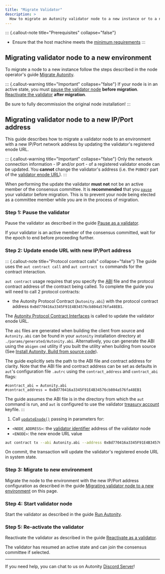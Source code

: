 ```yaml
---
title: "Migrate Validator"
description: >
  How to migrate an Autonity validator node to a new instance or to a new IP/Port address
---
```


::: {.callout-note title="Prerequisites" collapse="false"}
- Ensure that the host machine meets the [minimum requirements](/node-operators/install-aut/#requirements)
:::


## Migrating validator node to a new environment

To migrate a node to a new instance follow the steps described in the node operator's guide [Migrate Autonity](/node-operators/migrate-aut/).

::: {.callout-warning title="Important" collapse="false"}
If your node is in an active state, you must [pause the validator node](/validators/pause-vali/) **before migration**. [Reactivate the validator](/validators/pause-vali/) **after migration**.

Be sure to fully decommission the original node installation!
:::


## Migrating validator node to a new IP/Port address

This guide describes how to migrate a validator node to an environment with a new IP/Port network address by updating the validator's registered enode URL.

::: {.callout-warning title="Important" collapse="false"}
Only the network connection information - IP and/or port - of a registered validator enode can be updated. You **cannot** change the validator's address (i.e. the `PUBKEY` part of the [validator enode URL](/concepts/validator/#validator-enode-url)).
:::

When performing the update the validator **must not** not be an active member of the consensus committee. It is **recommended** that you [`pause`](/concepts/validator/#validator-pausing) your validator before migration. This is to prevent your node being elected as a committee member while you are in the process of migration.

### Step 1: Pause the validator

Pause the validator as described in the guide [Pause as a validator](/validators/pause-vali/#pause-as-a-validator).

If your validator is an active member of the consensus committed, wait for the epoch to end before proceeding further.

### Step 2: Update enode URL with new IP/Port address

::: {.callout-note title="Protocol contract calls" collapse="false"}
The guide uses the `aut contract call` and `aut contract tx` commands for the contract interaction.

`aut contract` usage requires that you specify the [ABI](/glossary/#application-binary-interface-abi) file and the protocol contract address of the contract being called. To complete the guide you will need to call 2 protocol contracts:

- the Autonity Protocol Contract (`Autonity.abi`)  with the protocol contract address `0xBd770416a3345F91E4B34576cb804a576fa48EB1`.

The [Autonity Protocol Contract Interfaces](/reference/api/aut/) is called to update the validator enode URL.

The `abi` files are generated when building the client from source and `Autonity.abi` can be found in your `autonity` installation directory at `./params/generated/Autonity.abi`. Alternatively, you can generate the ABI using the `abigen` `cmd` utility if you built the utility when building from source (See [Install Autonity, Build from source code](/node-operators/install-aut/#install-source)).

The guide explicitly sets the path to the ABI file and contract address for clarity. Note that the ABI file and contract address can be set as defaults in `aut`'s configuration file `.autrc` using the `contract_address` and `contract_abi` flags:

```
#contract_abi = Autonity.abi
#contract_address = 0xBd770416a3345F91E4B34576cb804a576fa48EB1
```

The guide assumes the ABI file is in the directory from which the `aut` command is run, and `aut` is configured to use the validator [treasury account](/concepts/validator/#treasury-account) keyfile.
:::

1. Call [`updateEnode()`](/reference/api/aut/#updateenode) passing in parameters for:

  - `<NODE_ADDRESS>`: the [validator identifier](/concepts/validator/#validator-identifier) address of the validator node
  - `<ENODE>`: the new enode URL value

  ```bash
aut contract tx --abi Autonity.abi --address 0xBd770416a3345F91E4B34576cb804a576fa48EB1 updateEnode <NODE_ADDRESS> <ENODE>
```
  
  On commit, the transaction will update the validator's registered enode URL in system state.

### Step 3: Migrate to new environment

Migrate the node to the environment with the new IP/Port address configuration as described in the guide [Migrating validator node to a new environment](/validators/migrate-vali/#migrating-validator-node-to-a-new-environment) on this page.

### Step 4: Start validator node

Start the validator as described in the guide [Run Autonity](/node-operators/run-aut/).

### Step 5: Re-activate the validator

Reactivate the validator as described in the guide [Reactivate as a validator](/validators/pause-vali/#re-activate-a-validator).

The validator has resumed an active state and can join the consensus committee if selected.

------------------------------------------------

If you need help, you can chat to us on Autonity [Discord Server](https://discord.gg/autonity)!
